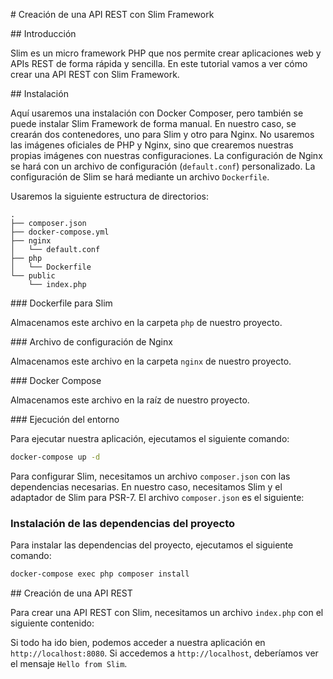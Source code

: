 # Creación de una API REST con Slim Framework

## Introducción

Slim es un micro framework PHP que nos permite crear aplicaciones web y APIs REST de forma rápida y sencilla. En este tutorial vamos a ver cómo crear una API REST con Slim Framework.

## Instalación

Aquí usaremos una instalación con Docker Composer, pero también se puede instalar Slim Framework de forma manual. En nuestro caso, se crearán dos contenedores, uno para Slim y otro para Nginx. No usaremos las imágenes oficiales de PHP y Nginx, sino que crearemos nuestras propias imágenes con nuestras configuraciones. La configuración de Nginx se hará con un archivo de configuración (`default.conf`) personalizado. La configuración de Slim se hará mediante un archivo `Dockerfile`.

Usaremos la siguiente estructura de directorios:

```
.
├── composer.json
├── docker-compose.yml
├── nginx
│   └── default.conf
├── php
│   └── Dockerfile
└── public
    └── index.php
```

### Dockerfile para Slim

<script src="https://gist.github.com/ualmtorres/807d30e835c4c749a83c164b36694cb7.js"></script>

Almacenamos este archivo en la carpeta `php` de nuestro proyecto.

### Archivo de configuración de Nginx

<script src="https://gist.github.com/ualmtorres/cb4be3716b944bd3a841eff6fd8b654e.js"></script>

Almacenamos este archivo en la carpeta `nginx` de nuestro proyecto.

### Docker Compose

<script src="https://gist.github.com/ualmtorres/70c5a58d5d0b0bfed0bf87ee2d2df594.js"></script>

Almacenamos este archivo en la raíz de nuestro proyecto.

### Ejecución del entorno

Para ejecutar nuestra aplicación, ejecutamos el siguiente comando:

```bash
docker-compose up -d
```

Para configurar Slim, necesitamos un archivo `composer.json` con las dependencias necesarias. En nuestro caso, necesitamos Slim y el adaptador de Slim para PSR-7. El archivo `composer.json` es el siguiente:

<script src="https://gist.github.com/ualmtorres/140906bb280f62b4cab14e3ff5a6756b.js"></script>

### Instalación de las dependencias del proyecto

Para instalar las dependencias del proyecto, ejecutamos el siguiente comando:

```bash
docker-compose exec php composer install
```

## Creación de una API REST

Para crear una API REST con Slim, necesitamos un archivo `index.php` con el siguiente contenido:

<script src="https://gist.github.com/ualmtorres/15125d3ca5383d5551bc9ff733dd0d8e.js"></script>

Si todo ha ido bien, podemos acceder a nuestra aplicación en `http://localhost:8080`. Si accedemos a `http://localhost`, deberíamos ver el mensaje `Hello from Slim`.

